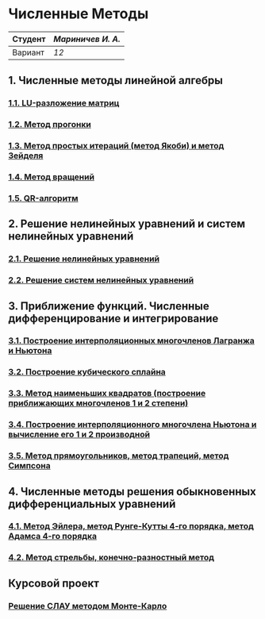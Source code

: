 # Численные Методы

| Студент | *Мариничев И. А.* |
|------|------|
| Вариант  | *12* |

## 1. Численные методы линейной алгебры

### [1.1. LU-разложение матриц](/nm_lab1/nm_lab1_1)

### [1.2. Метод прогонки](/nm_lab1/nm_lab1_2)

### [1.3. Метод простых итераций (метод Якоби) и метод Зейделя](/nm_lab1/nm_lab1_3)

### [1.4. Метод вращений](/nm_lab1/nm_lab1_4)

### [1.5. QR-алгоритм](/nm_lab1/nm_lab1_5)

## 2. Решение нелинейных уравнений и систем нелинейных уравнений

### [2.1. Решение нелинейных уравнений](/nm_lab2/nm_lab2_1)

### [2.2. Решение систем нелинейных уравнений](/nm_lab2/nm_lab2_2)

## 3. Приближение функций. Численные дифференцирование и интегрирование

### [3.1. Построение интерполяционных многочленов Лагранжа и Ньютона](/nm_lab3/nm_lab3_1)

### [3.2. Построение кубического сплайна](/nm_lab3/nm_lab3_2)

### [3.3. Метод наименьших квадратов (построение приближающих многочленов 1 и 2 степени)](/nm_lab3/nm_lab3_3)

### [3.4. Построение интерполяционного многочлена Ньютона и вычисление его 1 и 2 производной](/nm_lab3/nm_lab3_4)

### [3.5. Метод прямоугольников, метод трапеций, метод Симпсона](/nm_lab3/nm_lab3_5)

## 4. Численные методы решения обыкновенных дифференциальных уравнений

### [4.1. Метод Эйлера, метод Рунге-Кутты 4-го порядка, метод Адамса 4-го порядка](/nm_lab4/nm_lab4_1)

### [4.2. Метод стрельбы, конечно-разностный метод](/nm_lab4/nm_lab4_2)

## Курсовой проект

### [Решение СЛАУ методом Монте-Карло](/nm_cp)